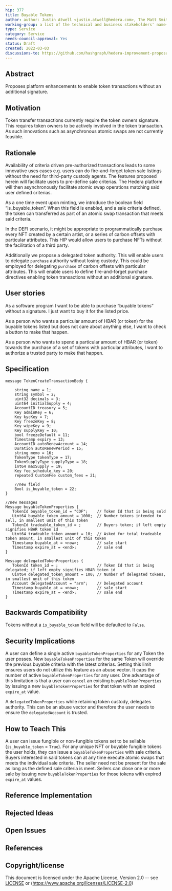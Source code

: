 ```yaml
---
hip: 377
title: Buyable Tokens
author: author: Justin Atwell <justin.atwell@hedera.com>, The Matt Smithies <matt.s@dovu.io>, Sergey Metelin <sergey.metelin@hedera.com, Wes Geisenberger <wes@hbar.fund>, Brian Johnson <johnsonb@objectcomputing.com>, Ciju John <johnc@objectcomputing.com>
working-group: a list of the technical and business stakeholders' name(s) and/or username(s), or name(s) and email(s).
type: Service
category: Service
needs-council-approval: Yes
status: Draft
created: 2022-03-03
discussions-to: https://github.com/hashgraph/hedera-improvement-proposal/discussions/386
---
```


## Abstract

Proposes platform enhancements to enable token transactions without an additional signature.

## Motivation

Token transfer transactions currently require the token owners signature. This requires token owners to be actively involved in the token transaction. As such innovations such as asynchronous atomic swaps are not currently feasible.

## Rationale

Availability of criteria driven pre-authorized transactions leads to some innovative uses cases e.g. users can do fire-and-forget token sale listings without the need for third-party custody agents. The features proposed herein will facilitate users to pre-define sale criterias. The Hedera platform will then asynchronously facilitate atomic swap operations matching said user defined criterias.

As a one time event upon minting, we introduce the boolean field “is_buyable_token”. When this field is enabled, and a sale criteria defined, the token can transferred as part of an atomic swap transaction that meets said criteria.

In the DEFI scenario, it might be appropriate to programmatically purchase every NFT created by a certain artist, or a series of carbon offsets with particular attributes. This HIP would allow users to purchase NFTs without the facilitation of a third party.

Additionally we propose a delegated token authority. This will enable users to delegate `purchase` authority without losing custody. This could be employed for delegating `purchase` of carbon offsets with particular attributes. This will enable users to define fire-and-forget purchase directives enabling token transactions without an additional signature.

## User stories

As a software program I want to be able to purchase “buyable tokens” without a signature. I just want to buy it for the listed price.

As a person who wants a particular amount of HBAR (or token) for the buyable tokens listed but does not care about anything else, I want to check a button to make that happen.

As a person who wants to spend a particular amount of HBAR (or token) towards the purchase of a set of tokens with particular attributes, I want to authorize a trusted party to make that happen.
  
## Specification

```
message TokenCreateTransactionBody {

    string name = 1;
    string symbol = 2;
    uint32 decimals = 3;
    uint64 initialSupply = 4;
    AccountID treasury = 5;
    Key adminKey = 6;
    Key kycKey = 7;
    Key freezeKey = 8;
    Key wipeKey = 9;
    Key supplyKey = 10;
    bool freezeDefault = 11;
    Timestamp expiry = 13;
    AccountID autoRenewAccount = 14;
    Duration autoRenewPeriod = 15;
    string memo = 16;
    TokenType tokenType = 17;
    TokenSupplyType supplyType = 18;
    int64 maxSupply = 19;
    Key fee_schedule_key = 20;
    repeated CustomFee custom_fees = 21;

    //new field
    Bool is_buyable_token = 22;
}

//new messages
Message buyableTokenProperties {
   TokenId buyable_token_id = "COF";    // Token Id that is being sold
   Uint64 buyable_token_amount = 1000;  // Number tokens intended to sell, in smallest unit of this token
   TokenId tradeable_token_id = ;       // Buyers token; if left empty signifies HBAR token id
   Uint64 tradeable_token_amount = 10;  // Asked for total tradeable token amount, in smallest unit of this token
   Timestamp buyable_at = <now>;        // sale start
   Timestamp expire_at = <end>;         // sale end
}

Message delegatedTokenProperties {
   TokenId token_id = ;                 // Token Id that is being delegated; if left empty signifies HBAR token id
   Uint64 delegated_token_amount = 100; // Number of delegated tokens, in smallest unit of this token
   Account delegatedAccount = "arm";    // Delegated account
   Timestamp buyable_at = <now>;        // sale start
   Timestamp expire_at = <end>;         // sale end
}
```

## Backwards Compatibility

Tokens without a `is_buyable_token` field will be defaulted to `False`.

## Security Implications

A user can define a single active `buyableTokenProperties` for any Token the user posses. New `buyableTokenProperties` for the same Token will override the previous buyable criteria with the latest criterias. Setting this limit ensures users do not utilize this feature as an abuse vector. It caps the number of active `buyableTokenProperties` for any user. One advantage of this limitation is that a user can `cancel` an existing `buyableTokenProperties` by issuing a new `buyableTokenProperties` for that token with an expired `expire_at` value.

A `delegatedTokenProperties` while retaining token custody, delegates authority. This can be an abuse vector and therefore the user needs to ensure the `delegatedAccount` is trusted.

## How to Teach This

A user can issue fungible or non-fungible tokens set to be sellable (`is_buyable_token` = `True`). For any unique NFT or buyable fungible tokens the user holds, they can issue a `buyableTokenProperties` with sale criteria. Buyers interested in said tokens can at any time execute atomic swaps that meets the individual sale criteria. The seller need not be present for the sale as long as the defined sale criteria is meet. Sellers can close one or more sale by issuing new `buyableTokenProperties` for those tokens with expired `expire_at` values.

## Reference Implementation

## Rejected Ideas

## Open Issues

## References

## Copyright/license

This document is licensed under the Apache License, Version 2.0 -- see [LICENSE](../LICENSE) or (https://www.apache.org/licenses/LICENSE-2.0)